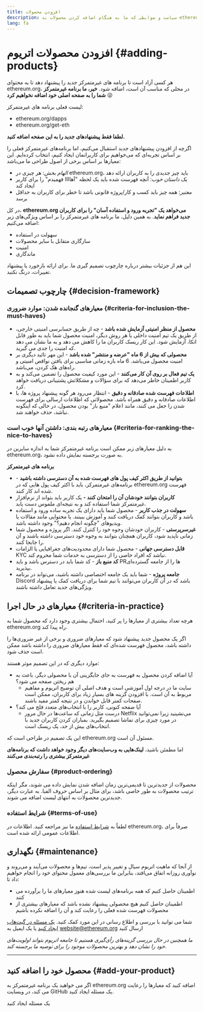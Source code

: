 ```yaml
---
title: افزودن محصولات
description: سیاست و ضوابطی که ما به هنگام اضافه کردن محصولات به ethereum.org استفاده می کنیم
lang: fa
---
```


# افزودن محصولات اتریوم {#adding-products}

هر کسی آزاد است تا برنامه های غیرمتمرکز جدید را پیشنهاد دهد تا به محتوای ethereum.org، در محلی که مناسب آن است، اضافه شود. **خیر، ما برنامه غیرمتمرکز شما را به صفحه اصلی خود اضافه نخواهیم کرد** 😜

لیست فعلی برنامه های غیرمتمرکز:

- ethereum.org/dapps
- ethereum.org/get-eth

**لطفا فقط پیشنهادهای جدید را به این صفحه اضافه کنید.**

اگرچه از افزودن پیشنهادهای جدید استقبال می‌کنیم، اما برنامه‌های غیرمتمرکز فعلی را بر اساس تجربه‌ای که می‌خواهیم برای کاربرانمان ایجاد کنیم، انتخاب کرده‌ایم. این معیارها بر اساس برخی از اصول طراحی ما می‌باشد:

- _الهام بخش_: هر چیزی در ethereum.org، باید چیز جدیدی را به کاربران ارائه دهد
- _یک داستان خوب_: آنچه فهرست شده باید یک لحظه "آهاااا فهمیدم" را برای کاربر ایجاد کند
- _معتبر_: همه چیز باید کسب و کار/پروژه قانونی باشد تا خطر برای کاربران به حداقل برسد

در کل، **ethereum.org می‌خواهد یک "تجربه ورود و استفاده آسان" را برای کاربران جدید فراهم نماید**. به همین دلیل، ما برنامه های غیرمتمرکز را بر اساس ویژگی‌های زیر اضافه می‌کنیم:

- سهولت در استفاده
- سازگاری متقابل با سایر محصولات
- امنیت
- ماندگاری

این هم از جزئیات بیشتر درباره‌ چارچوب تصمیم گیری ما. برای ارائه بازخورد یا پیشنهاد تغییرات، درنگ نکنید.

## چارچوب تصمیمات {#decision-framework}

### معیارهای گنجانده شدن: موارد ضروری {#criteria-for-inclusion-the-must-haves}

- **محصول از منظر امنیتی آزمایش شده باشد** - چه از طریق حسابرسی امنیتی خارجی، از طریق یک تیم امنیت داخلی یا هر روش دیگر، امنیت محصول شما باید به طور قابل اتکا، آزمایش شود. این کار ریسک کاربران ما را کاهش می دهد و به ما نشان می دهد که امنیت را جدی می گیرید.
- **محصولی که بیش از 6 ماه "عرضه و منتشر" شده باشد** - این مهر تائید دیگری بر امنیت محصول می‌باشد. 6 ماه بازه زمانی مناسبی برای یافتن نواقص امنیتی و راه‌های هک کردن، می‌باشد.
- **یک تیم فعال بر روی آن کار می‌کنند** - این مورد کیفیت محصول را تضمین می‌کند و به کاربر اطمینان خاطر می‌دهد که برای سؤالات و مشکلاتش پشتیبانی دریافت خواهد کرد.
- **اطلاعات فهرست شده صادقانه و دقیق** - انتظار می‌رود هر گونه پیشنهاد پروژه ها، با اطلاعات صادقانه و دقیق همراه باشد. محصولاتی که اطلاعات ارسالی برای فهرست شدن را جعل می کنند، مانند اعلام "منبع باز" بودن محصول، در حالی که اینگونه نباشد، حذف خواهند شد.

### معیارهای رتبه بندی: داشتن آنها خوب است {#criteria-for-ranking-the-nice-to-haves}

به دلیل معیارهای زیر ممکن است برنامه غیرمتمرکز شما به اندازه سایرین در ethereum.org، به صورت برجسته نمایش داده نشود.

**برنامه های غیرمتمرکز**

- **بتوانید از طریق اکثر کیف پول های فهرست شده به آن دسترسی داشته باشید** - برنامه‌های غیرمتمرکز، باید با اکثر کیف پول هایی که در ethereum.org فهرست شده اند کار کنند.
- **کاربران بتوانند خودشان آن را امتحان کنند -** یک کاربر باید بتواند از نرم‌افزار غیرمتمرکز شما استفاده کند و به نتیجه‌ای ملموس دست یابد.
- **سهولت در جذب کاربر** - محصول شما باید دارای یک تجربه ساده ورود و استفاده باشد و کاربران بتوانند کمک دریافت کنند و آموزش ببینند. یا محتوایی مانند مقالات یا ویدیوهای "چگونه انجام دهیم؟" وجود داشته باشد.
- **غیرسرپرستی** - کاربران خودشان وجوه خود را کنترل کنند. اگر پروژه و محصول شما زمانی ناپدید شود، کاربران همچنان بتوانند به وجوه خود دسترسی داشته باشند و آن را جابجا کنند.
- **قابل دسترسی جهانی** - محصول شما دارای محدودیت‌های جغرافیایی یا الزامات KYC نباشد که افراد خاصی را از دسترسی به خدمات شما محروم کند.
- **کد منبع باز** - کد شما باید در دسترس باشد و باید PRها را از جامعه گسترده‌ای بپذیرید.
- **جامعه پروژه** - شما باید یک جامعه اختصاصی داشته باشید، می‌تواند در برنامه Discord باشد که در آن کاربران می‌توانند با تیم شما برای دریافت کمک یا پیشنهاد ویژگی‌های جدید تعامل داشته باشند.

## معیارهای در حال اجرا {#criteria-in-practice}

هرچه تعداد بیشتری از معیارها را پر کنید، احتمال بیشتری وجود دارد که محصول شما به ethereum.org راه پیدا کند.

اگر یک محصول جدید پیشنهاد شود که معیارهای ضروری و برخی از غیر ضروری‌ها را داشته باشد، محصول فهرست شده‌ای که فقط معیارهای ضروری را داشته باشد ممکن است حذف شود.

موارد دیگری که در این تصمیم موثر هستند:

- آیا اضافه کردن محصول به فهرست به جای جایگزینی آن با محصولی دیگر، باعث به هم ریختن صفحه می شود؟
  - سایت ما در درجه اول آموزشی است و هدف اصلی آن توضیح اتریوم و مفاهیم مربوط به آن است. با افزودن گزینه های بسیار زیاد برای کاربران، ممکن است صفحات کمتر قابل خواندن و در نتیجه کمتر مفید باشند.
- آیا صفحه کنونی، کاربر را با انتخاب‌های متعدد فلج می کند؟
  - درست مثل زمانی که ساعت‌ها در حال مرور Netflix می‌نشینید زیرا نمی‌توانید در مورد چیزی برای تماشا تصمیم بگیرید. بمباران کردن کاربران جدید با انتخاب‌های بیش از حد، یک ریسک است.

این یک تصمیم در طراحی است که ethereum.org مسئول آن است.

اما مطمئن باشید، **لینک‌هایی به وب‌سایت‌های دیگر وجود خواهد داشت که برنامه‌های غیرمتمرکز بیشتری را رتبه‌بندی می‌کنند**

### سفارش محصول {#product-ordering}

محصولات از جدیدترین تا قدیمی‌ترین زمان اضافه شدن نمایش داده می شوند، مگر اینکه ترتیب محصولات به طور خاصی باشد، برای مثال بر اساس حروف الفبا. به عبارت دیگر، جدیدترین محصولات به انتهای لیست اضافه می شوند.

### شرایط استفاده {#terms-of-use}

لطفاً به [شرایط استفاده](/terms-of-use/) ما نیز مراجعه کنید. اطلاعات در ethereum.org، صرفاً برای اطلاعات عمومی ارائه شده است.

## نگهداری {#maintenance}

از آنجا که ماهیت اتریوم سیال و تغییر پذیر است، تیم‌ها و محصولات می‌آیند و می‌روند و نوآوری روزانه اتفاق می‌افتد، بنابراین ما بررسی‌های معمول محتوای خود را انجام خواهیم داد تا:

- اطمینان حاصل کنیم که همه برنامه‌های لیست شده هنوز معیارهای ما را برآورده می کنند
- اطمینان حاصل کنیم هیچ محصولی پیشنهاد نشده باشد که معیارهای بیشتری از محصولات فهرست شده فعلی را رعایت کند و آن را اضافه نکرده باشیم

شما می توانید با بررسی و اطلاع رسانی در این مورد کمک کنید. [یک مسئله در گیت‌هاب ایجاد کنید](https://github.com/ethereum/ethereum-org-website/issues/new?assignees=&labels=Type%3A+Feature&template=feature_request.yaml&title=) یا یک ایمیل به [website@ethereum.org](mailto:website@ethereum.org) ارسال کنید

_ما همچنین در حال بررسی گزینه‌های رأی‌گیری هستیم تا جامعه اتریوم بتواند اولویت‌های خود را نشان دهد و بهترین محصولات موجود را برای توصیه ما برجسته کند._

---

## محصول خود را اضافه کنید {#add-your-product}

اگر می خواهید یک برنامه غیرمتمرکز به ethereum.org اضافه کنید که معیارها را رعایت می کند، در وبسایت GitHub یک مسئله ایجاد کنید.

<ButtonLink href="https://submitapp.paperform.co/">
  یک مسئله ایجاد کنید
</ButtonLink>
